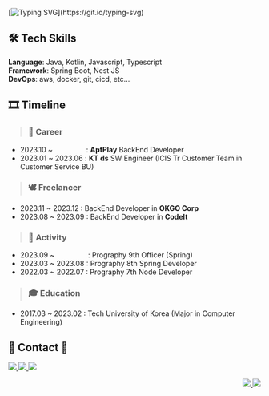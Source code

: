 [![Typing SVG](https://readme-typing-svg.demolab.com/?lines="The+computer+doesn't+lie";"컴퓨터는+거짓말을+하지+않는다고!")](https://git.io/typing-svg)
  
## 🛠 Tech Skills 

**Language**: Java, Kotlin, Javascript, Typescript
<br>
**Framework**: Spring Boot, Nest JS
<br>
**DevOps**: aws, docker, git, cicd, etc...


## 🎞️ Timeline

> ### 💼 Career

- 2023.10 ~ &nbsp; &nbsp;  &nbsp;  &nbsp;  &nbsp; &nbsp; &nbsp; &nbsp; : **AptPlay** BackEnd Developer
- 2023.01 ~ 2023.06 : **KT ds** SW Engineer (ICIS Tr Customer Team in Customer Service BU)

> ### 🕊️ Freelancer

- 2023.11 ~ 2023.12 : BackEnd Developer in **OKGO Corp**
- 2023.08 ~ 2023.09 : BackEnd Developer in **CodeIt**

> ### 🏃 Activity

- 2023.09 ~ &nbsp; &nbsp;  &nbsp;  &nbsp;  &nbsp; &nbsp; &nbsp; &nbsp; : Prography 9th Officer (Spring)
- 2023.03 ~ 2023.08 : Prography 8th Spring Developer
- 2022.03 ~ 2022.07 : Prography 7th Node Developer

> ### 🎓 Education

- 2017.03 ~ 2023.02 : Tech University of Korea (Major in Computer Engineering)

<!-- &nbsp; &nbsp;  &nbsp;  &nbsp;  &nbsp; &nbsp; &nbsp; -->
  
  
## 📩 Contact 📩 

<a href="mailto:komment.dev@gmail.com" target="_blank"><img src="https://img.shields.io/badge/gmail-FFFFFF?style=for-the-badge&logo=Gmail&logoColor=red">
<a href="https://kortfolio.notion.site/KORTFOLIO-d61c0eff411f4fefa60626377c3994c9" target="_blank"><img src="https://img.shields.io/badge/notion-FFFFFF?style=for-the-badge&logo=notion&logoColor=black">
<a href="https://www.instagram.com/__komment/" target="_blank"><img src="https://img.shields.io/badge/INSTAGRAM-FFFFFF?style=for-the-badge&logo=instagram&logoColor=red">
<div align='right'>
  <img src='http://mazassumnida.wtf/api/mini/generate_badge?boj=gustjr9402'>
  <a href="https://hits.seeyoufarm.com"><img src="https://hits.seeyoufarm.com/api/count/incr/badge.svg?url=https%3A%2F%2Fgithub.com%2Flcomment&count_bg=%2379C83D&title_bg=%23555555&icon=&icon_color=%23E7E7E7&title=hits&edge_flat=false"/></a>
</div>

